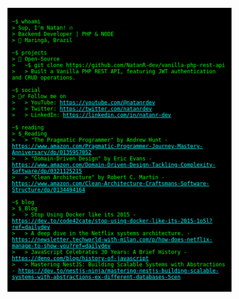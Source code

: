 <pre style="font-family: 'Courier New', monospace; background: #000; color: #0f0; padding: 10px;">
<code>
~$ whoami
> Sup, I'm Natan! 🔥
> Backend Developer | PHP & NODE
> 📌 Maringá, Brazil

~$ projects
> 🐧 Open-Source
>   ~$ git clone https://github.com/NatanR-dev/vanilla-php-rest-api
>   > Built a Vanilla PHP REST API, featuring JWT authentication and CRUD operations.

~$ social
> 🚶‍♂️ Follow me on
>   > YouTube: <a href="https://youtube.com/@natanrdev" style="color: #0ff;">https://youtube.com/@natanrdev</a>
>   > Twitter: <a href="https://twitter.com/natanrdev" style="color: #0ff;">https://twitter.com/natanrdev</a>
>   > LinkedIn: <a href="https://linkedin.com/in/natanr-dev" style="color: #0ff;">https://linkedin.com/in/natanr-dev</a>

~$ reading
> $_Reading
>   > "The Pragmatic Programmer" by Andrew Hunt - <a href="https://www.amazon.com/Pragmatic-Programmer-Journey-Mastery-Anniversary/dp/0135957052" style="color: #0ff;">https://www.amazon.com/Pragmatic-Programmer-Journey-Mastery-Anniversary/dp/0135957052</a>
>   > "Domain-Driven Design" by Eric Evans - <a href="https://www.amazon.com/Domain-Driven-Design-Tackling-Complexity-Software/dp/0321125215" style="color: #0ff;">https://www.amazon.com/Domain-Driven-Design-Tackling-Complexity-Software/dp/0321125215</a>
>   > "Clean Architecture" by Robert C. Martin - <a href="https://www.amazon.com/Clean-Architecture-Craftsmans-Software-Structure/dp/0134494164" style="color: #0ff;">https://www.amazon.com/Clean-Architecture-Craftsmans-Software-Structure/dp/0134494164</a>

~$ blog
> $_Blog
>   > Stop Using Docker like its 2015 - <a href="https://dev.to/code42cate/stop-using-docker-like-its-2015-1o5l?ref=dailydev" style="color: #0ff;">https://dev.to/code42cate/stop-using-docker-like-its-2015-1o5l?ref=dailydev</a>
>   > A deep dive in the Netflix systems architecture. - <a href="https://newsletter.techworld-with-milan.com/p/how-does-netflix-manage-to-show-you?ref=dailydev" style="color: #0ff;">https://newsletter.techworld-with-milan.com/p/how-does-netflix-manage-to-show-you?ref=dailydev</a>
>   > JavaScript Celebrates 30 Years: A Brief History - <a href="https://deno.com/blog/history-of-javascript" style="color: #0ff;">https://deno.com/blog/history-of-javascript</a>
>   > Mastering NestJS: Building Scalable Systems with Abstractions - <a href="https://dev.to/nestjs-ninja/mastering-nestjs-building-scalable-systems-with-abstractions-ex-different-databases-5cen" style="color: #0ff;">https://dev.to/nestjs-ninja/mastering-nestjs-building-scalable-systems-with-abstractions-ex-different-databases-5cen</a>
</code>
</pre>
